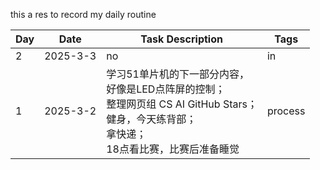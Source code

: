 this a res to record my daily routine

| Day   | Date      | Task Description   | Tags   |
|-------|-----------|---------------------|--------|
|2|2025-3-3|no|in|
| 1     | 2025-3-2  | 学习51单片机的下一部分内容，<br>好像是LED点阵屏的控制；<br>整理网页组 CS AI GitHub Stars；<br>健身，今天练背部；<br>拿快递；<br>18点看比赛，比赛后准备睡觉  | process |




